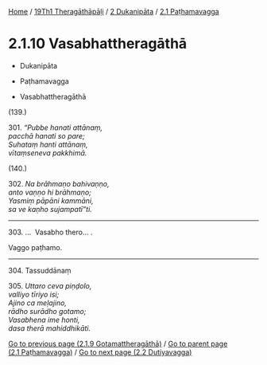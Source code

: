 
[Home](/) / [19Th1 Theragāthāpāḷi](../...md) / [2 Dukanipāta](...md) / [2.1 Paṭhamavagga](../19Th1/2/2.1.md)

# 2.1.10 Vasabhattheragāthā

* Dukanipāta

* Paṭhamavagga

* Vasabhattheragāthā

(139.)

301\. _“Pubbe hanati attānaṃ,_  
_pacchā hanati so pare;_  
_Suhataṃ hanti attānaṃ,_  
_vītaṃseneva pakkhimā._  


(140.)

302\. _Na brāhmaṇo bahivaṇṇo,_  
_anto vaṇṇo hi brāhmaṇo;_  
_Yasmiṃ pāpāni kammāni,_  
_sa ve kaṇho sujampatī”ti._  


---

303\. …  Vasabho thero… .

  
Vaggo paṭhamo.



---

304\. Tassuddānaṃ



305\. _Uttaro ceva piṇḍolo,_  
_valliyo tīriyo isi;_  
_Ajino ca meḷajino,_  
_rādho surādho gotamo;_  
_Vasabhena ime honti,_  
_dasa therā mahiddhikāti._  


[Go to previous page (2.1.9 Gotamattheragāthā)](2.1.9.md) / [Go to parent page (2.1 Paṭhamavagga)](../19Th1/2/2.1.md) / [Go to next page (2.2 Dutiyavagga)](../2.2.md)


